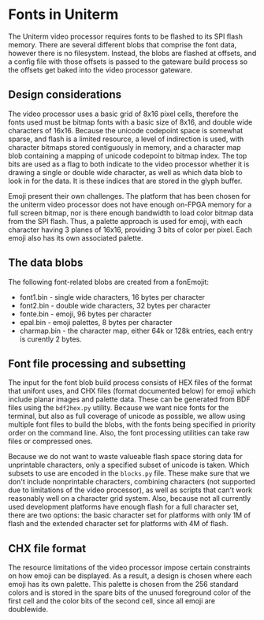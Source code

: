 # Fonts in Uniterm

The Uniterm video processor requires fonts to be flashed to its SPI flash
memory. There are several different blobs that comprise the font data,
however there is no filesystem. Instead, the blobs are flashed at offsets,
and a config file with those offsets is passed to the gateware build process
so the offsets get baked into the video processor gateware.

## Design considerations

The video processor uses a basic grid of 8x16 pixel cells, therefore the
fonts used must be bitmap fonts with a basic size of 8x16, and double wide
characters of 16x16. Because the unicode codepoint space is somewhat sparse,
and flash is a limited resource, a level of indirection is used, with
character bitmaps stored contiguously in memory, and a character map blob
containing a mapping of unicode codepoint to bitmap index. The top bits
are used as a flag to both indicate to the video processor whether it is
drawing a single or double wide character, as well as which data blob to
look in for the data. It is these indices that are stored in the glyph buffer.

Emoji present their own challenges. The platform that has been chosen for
the uniterm video processor does not have enough on-FPGA memory for a full
screen bitmap, nor is there enough bandwidth to load color bitmap data
from the SPI flash. Thus, a palette approach is used for emoji, with each
character having 3 planes of 16x16, providing 3 bits of color per pixel.
Each emoji also has its own associated palette.

## The data blobs

The following font-related blobs are created from a fonEmojit:
 * font1.bin - single wide characters, 16 bytes per character
 * font2.bin - double wide characters, 32 bytes per character
 * fonte.bin - emoji, 96 bytes per character
 * epal.bin - emoji palettes, 8 bytes per character
 * charmap.bin - the character map, either 64k or 128k entries, each entry is
   curently 2 bytes.

## Font file processing and subsetting

The input for the font blob build process consists of HEX files of the
format that unifont uses, and CHX files (format documented below)
for emoji which include planar images
and palette data. These can be generated from BDF files using the `bdf2hex.py`
utility. Because we want nice fonts for the terminal, but also as full
coverage of unicode as possible, we allow using multiple font files to build
the blobs, with the fonts being specified in priority order on the command
line. Also, the font processing utilities can take raw files or compressed
ones.

Because we do not want to waste valueable flash space storing data for
unprintable characters, only a specified subset of unicode is taken. Which
subsets to use are encoded in the `blocks.py` file.
These make sure that we don't include nonprintable characters, combining 
characters (not supported due to limitations of the video processor), as
well as scripts that can't work reasonably well on a character grid system.
Also, because not all currently used development platforms have enough flash
for a full character set, there are two options: the basic character set for
platforms with only 1M of flash and the extended character set for platforms
with 4M of flash.

## CHX file format

The resource limitations of the video processor impose certain constraints on
how emoji can be displayed. As a result, a design is chosen where each emoji
has its own palette. This palette is chosen from the 256 standard colors and
is stored in the spare bits of the unused foreground color of the first cell
and the color bits of the second cell, since all emoji are doublewide.
